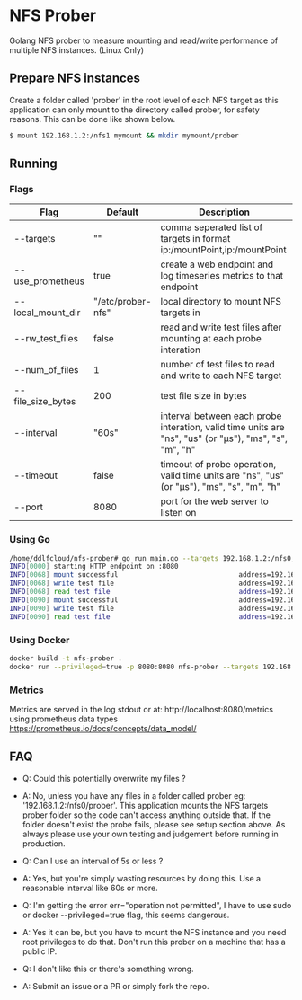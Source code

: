 # NFS Prober
Golang NFS prober to measure mounting and read/write performance of multiple NFS instances. (Linux Only)

## Prepare NFS instances

Create a folder called 'prober' in the root level of each NFS target as this application can only mount to the directory called prober, for safety reasons. This can be done like shown below.
```sh
$ mount 192.168.1.2:/nfs1 mymount && mkdir mymount/prober
```

## Running
### Flags

| Flag                 | Default       | Description  |
| -------------------- |-------------|-----------|
| --targets        | ""                  |    comma seperated list of targets in format ip:/mountPoint,ip:/mountPoint  |
| --use_prometheus       | true                   | create a web endpoint and log timeseries metrics to that endpoint   |
| --local_mount_dir      | "/etc/prober-nfs"      |   local directory to mount NFS targets in  |
| --rw_test_files        | false                  |    read and write test files after mounting at each probe interation  |
| --num_of_files         | 1                      |    number of test files to read and write to each NFS target  |
| --file_size_bytes        | 200                  |    test file size in bytes |
| --interval        | "60s"                  |    interval between each probe interation, valid time units are "ns", "us" (or "µs"), "ms", "s", "m", "h"  |
| --timeout        | false                  |    timeout of probe operation, valid time units are "ns", "us" (or "µs"), "ms", "s", "m", "h"  |
| --port        | 8080                  |    port for the web server to listen on  |



### Using Go
```bash
/home/ddlfcloud/nfs-prober# go run main.go --targets 192.168.1.2:/nfs0,192.168.1.3:/nfs1 --rw_test_files --local_mount_dir /home/ddlfcloud/nfs-prober/mymount
INFO[0000] starting HTTP endpoint on :8080              
INFO[0068] mount successful                              address=192.168.1.2 duration=0.006362586 mountPoint=/nfs0/prober success=true
INFO[0068] write test file                               address=192.168.1.2 duration=0.053528649 file=/home/ddlfcloud/nfs-prober/mymount/192.168.1.2/0 mountPoint=/nfs0/prober success=true
INFO[0068] read test file                                address=192.168.1.2 duration=0.000411045 file=/home/ddlfcloud/nfs-prober/mymount/192.168.1.2/0 mountPoint=/nfs0/prober success=true
INFO[0090] mount successful                              address=192.168.1.3 duration=0.006661706 mountPoint=/nfs1/prober success=true
INFO[0090] write test file                               address=192.168.1.3 duration=0.008783817 file=/home/ddlfcloud/nfs-prober/mymount/192.168.1.3/0 mountPoint=/nfs1/prober success=true
INFO[0090] read test file                                address=192.168.1.3 duration=0.000383989 file=/home/ddlfcloud/nfs-prober/mymount/192.168.1.3/0 mountPoint=/nfs1/prober success=true
```

### Using Docker
```bash
docker build -t nfs-prober .
docker run --privileged=true -p 8080:8080 nfs-prober --targets 192.168.1.2:/nfs0,192.168.1.3:/nfs1 --rw_test_files
```

### Metrics
Metrics are served in the log stdout or at: http://localhost:8080/metrics using prometheus data types https://prometheus.io/docs/concepts/data_model/

## FAQ

-  Q: Could this potentially overwrite my files ?
-  A: No, unless you have any files in a folder called prober eg: '192.168.1.2:/nfs0/prober'. This application mounts the   NFS targets prober folder so the code can't access anything outside that. If the folder doesn't exist the probe fails, please see setup section above. As always please use your own testing and judgement before running in production.

-  Q: Can I use an interval of 5s or less ?
-  A: Yes, but you're simply wasting resources by doing this. Use a reasonable interval like 60s or more. 

-  Q: I'm getting the error err="operation not permitted", I have to use sudo or docker --privileged=true flag, this seems dangerous.
-  A: Yes it can be, but you have to mount the NFS instance and you need root privileges to do that. Don't run this prober on a machine that has a public IP.

-  Q: I don't like this or there's something wrong.
-  A: Submit an issue or a PR or simply fork the repo.








